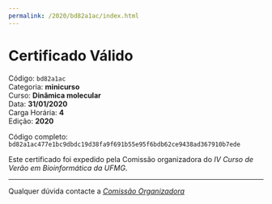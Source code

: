 ```yaml
---
permalink: /2020/bd82a1ac/index.html
---
```


# Certificado Válido

Código: `bd82a1ac`<br>
Categoria: **minicurso**<br>
Curso: **Dinâmica molecular**<br>
Data: **31/01/2020**<br>
Carga Horária: **4**<br>
Edição: **2020**<br>


Código completo: `bd82a1ac477e1bc9dbdc19d38fa9f691b55e95f6bdb62ce9438ad367910b7ede`


Este certificado foi expedido pela Comissão organizadora do *IV Curso de Verão em Bioinformática da UFMG*.

----

Qualquer dúvida contacte a [_Comissão Organizadora_](<mailto:cursobioinfoufmg@gmail.com$subject=[Certificados]>)

